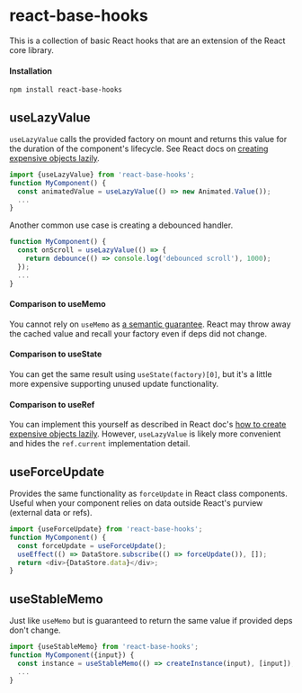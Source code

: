 # react-base-hooks

This is a collection of basic React hooks that are an extension of the React core library.

#### Installation

```
npm install react-base-hooks
```

## useLazyValue

`useLazyValue` calls the provided factory on mount and returns this value for the duration of the component's lifecycle. See React docs on [creating expensive objects lazily](https://reactjs.org/docs/hooks-faq.html#how-to-create-expensive-objects-lazily).

```js
import {useLazyValue} from 'react-base-hooks';
function MyComponent() {
  const animatedValue = useLazyValue(() => new Animated.Value());
  ...
}
```

Another common use case is creating a debounced handler.

```js
function MyComponent() {
  const onScroll = useLazyValue(() => {
    return debounce(() => console.log('debounced scroll'), 1000);
  });
  ...
}
```

#### Comparison to useMemo

You cannot rely on `useMemo` as [a semantic guarantee](https://reactjs.org/docs/hooks-reference.html#usememo). React may throw away the cached value and recall your factory even if deps did not change.

#### Comparison to useState

You can get the same result using `useState(factory)[0]`, but it's a little more expensive supporting unused update functionality.

#### Comparison to useRef
You can implement this yourself as described in React doc's [how to create expensive objects lazily](https://reactjs.org/docs/hooks-faq.html#how-to-create-expensive-objects-lazily). However, `useLazyValue` is likely more convenient and hides the `ref.current` implementation detail.

## useForceUpdate

Provides the same functionality as `forceUpdate` in React class components. Useful when your component relies on data outside React's purview (external data or refs).

```js
import {useForceUpdate} from 'react-base-hooks';
function MyComponent() {
  const forceUpdate = useForceUpdate();
  useEffect(() => DataStore.subscribe(() => forceUpdate()), []);
  return <div>{DataStore.data}</div>;
}
```

## useStableMemo

Just like `useMemo` but is guaranteed to return the same value if provided deps don't change.

```js
import {useStableMemo} from 'react-base-hooks';
function MyComponent({input}) {
  const instance = useStableMemo(() => createInstance(input), [input]);
  ...
}
```

